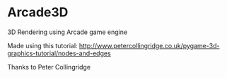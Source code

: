 # Arcade3D
3D Rendering using Arcade game engine

Made using this tutorial: http://www.petercollingridge.co.uk/pygame-3d-graphics-tutorial/nodes-and-edges

Thanks to Peter Collingridge
